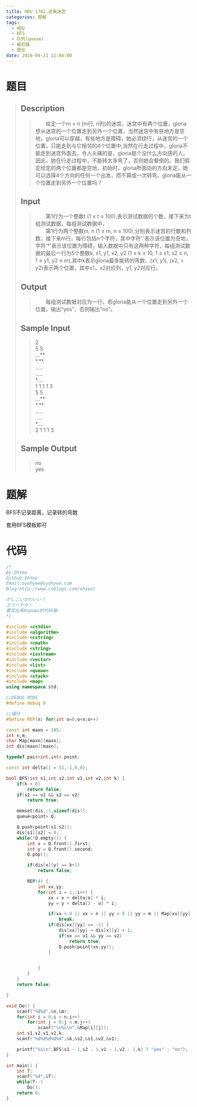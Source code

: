 ```yaml
---
title: HDU 1782.逃离迷宫
categories: 题解
tags:
  - HDU
  - BFS
  - 队列(queue)
  - 最短路
  - 图论
date: 2016-04-21 11:04:00
---
```


# 题目

> ## Description  
> > 　　给定一个m × n (m行, n列)的迷宫，迷宫中有两个位置，gloria想从迷宫的一个位置走到另外一个位置，当然迷宫中有些地方是空地，gloria可以穿越，有些地方是障碍，她必须绕行，从迷宫的一个位置，只能走到与它相邻的4个位置中,当然在行走过程中，gloria不能走到迷宫外面去。令人头痛的是，gloria是个没什么方向感的人，因此，她在行走过程中，不能转太多弯了，否则她会晕倒的。我们假定给定的两个位置都是空地，初始时，gloria所面向的方向未定，她可以选择4个方向的任何一个出发，而不算成一次转弯。gloria能从一个位置走到另外一个位置吗？  
>    <!--more-->
>   
> ## Input  
> >　　第1行为一个整数t (1 ≤ t ≤ 100),表示测试数据的个数，接下来为t组测试数据，每组测试数据中，  
　　第1行为两个整数m, n (1 ≤ m, n ≤ 100),分别表示迷宫的行数和列数，接下来m行，每行包括n个字符，其中字符'.'表示该位置为空地，字符'*'表示该位置为障碍，输入数据中只有这两种字符，每组测试数据的最后一行为5个整数k, x1, y1, x2, y2 (1 ≤ k ≤ 10, 1 ≤ x1, x2 ≤ n, 1 ≤ y1, y2 ≤ m),其中k表示gloria最多能转的弯数，(x1, y1), (x2, > y2)表示两个位置，其中x1，x2对应列，y1, y2对应行。  
>    
>   
> ## Output  
> > 　　每组测试数据对应为一行，若gloria能从一个位置走到另外一个位置，输出“yes”，否则输出“no”。  
>    
>   
> ## Sample Input  
> > 2  
> > 5 5  
> > ...**  
> > *.**.  
> > .....  
> > .....  
> > \*....  
> > 1 1 1 1 3  
> > 5 5  
> > ...\*\*  
> > \*.\*\*.  
> > .....  
> > .....  
> > \*....  
> > 2 1 1 1 3  
>    
>   
> ## Sample Output  
> > no  
> > yes  

# 题解

BFS不记录距离，记录转的弯数  

套用BFS模板即可
 

# 代码

```cpp
/*
By:OhYee
Github:OhYee
Email:oyohyee@oyohyee.com
Blog:http://www.cnblogs.com/ohyee/

かしこいかわいい？
エリーチカ！
要写出来Хорошо的代码哦~
*/

#include <cstdio>
#include <algorithm>
#include <cstring>
#include <cmath>
#include <string>
#include <iostream>
#include <vector>
#include <list>
#include <queue>
#include <stack>
#include <map>
using namespace std;

//DEBUG MODE
#define debug 0

//循环
#define REP(n) for(int o=0;o<n;o++)

const int maxn = 105;
int n,m;
char Map[maxn][maxn];
int dis[maxn][maxn];

typedef pair<int,int> point;

const int delta[] = {1,-1,0,0};

bool BFS(int s1,int s2,int v1,int v2,int k) {
    if(k < 0)
        return false;
    if(s1 == v1 && s2 == v2)
        return true;

    memset(dis,-1,sizeof(dis));
    queue<point> Q;

    Q.push(point(s1,s2));
    dis[s1][s2] = 0;
    while(!Q.empty()) {
        int x = Q.front().first;
        int y = Q.front().second;
        Q.pop();

        if(dis[x][y] == k+1)
            return false;

        REP(4) {
            int xx,yy;
            for(int i = 1;;i++) {
                xx = x + delta[o] * i;
                yy = y + delta[3 - o] * i;

                if(xx < 0 || xx > n || yy < 0 || yy > m || Map[xx][yy] == '*')
                    break;
                if(dis[xx][yy] == -1) {
                    dis[xx][yy] = dis[x][y] + 1;
                    if(xx == v1 && yy == v2)
                        return true;
                    Q.push(point(xx,yy));
                }


            }
        }
    }
    return false;

}

void Do() {
    scanf("%d%d",&n,&m);
    for(int i = 0;i < n;i++)
        for(int j = 0;j < m;j++)
            scanf("\n%c\n",&Map[i][j]);
    int s1,s2,v1,v2,k;
    scanf("%d%d%d%d%d",&k,&s2,&s1,&v2,&v1);

    printf("%s\n",BFS(s1 - 1,s2 - 1,v1 - 1,v2 - 1,k) ? "yes" : "no");
}

int main() {
    int T;
    scanf("%d",&T);
    while(T--)
        Do();
    return 0;
}
```